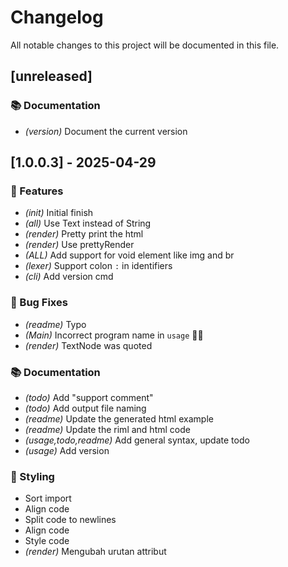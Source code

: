 # Changelog

All notable changes to this project will be documented in this file.

## [unreleased]

### 📚 Documentation

- *(version)* Document the current version

## [1.0.0.3] - 2025-04-29

### 🚀 Features

- *(init)* Initial finish
- *(all)* Use Text instead of String
- *(render)* Pretty print the html
- *(render)* Use prettyRender
- *(ALL)* Add support for void element like img and br
- *(lexer)* Support colon `:` in identifiers
- *(cli)* Add version cmd

### 🐛 Bug Fixes

- *(readme)* Typo
- *(Main)* Incorrect program name in `usage` 🤦‍♂️
- *(render)* TextNode was quoted

### 📚 Documentation

- *(todo)* Add "support comment"
- *(todo)* Add output file naming
- *(readme)* Update the generated html example
- *(readme)* Update the riml and html code
- *(usage,todo,readme)* Add general syntax, update todo
- *(usage)* Add version

### 🎨 Styling

- Sort import
- Align code
- Split code to newlines
- Align code
- Style code
- *(render)* Mengubah urutan attribut

<!-- generated by git-cliff -->
